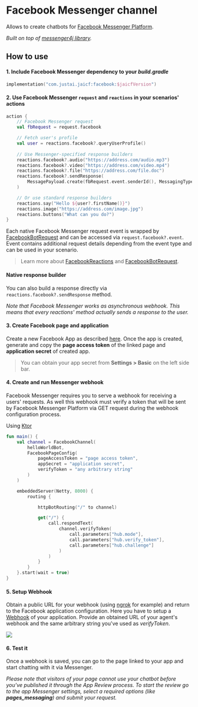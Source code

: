 # Facebook Messenger channel

Allows to create chatbots for [Facebook Messenger Platform](https://developers.facebook.com/docs/messenger-platform).

_Built on top of [messenger4j library](https://github.com/messenger4j/messenger4j)._

## How to use

#### 1. Include Facebook Messenger dependency to your _build.gradle_

```kotlin
implementation("com.justai.jaicf:facebook:$jaicfVersion")
```

#### 2. Use Facebook Messenger `request` and `reactions` in your scenarios' actions

```kotlin
action {
    // Facebook Messenger request
    val fbRequest = request.facebook

    // Fetch user's profile
    val user = reactions.facebook?.queryUserProfile()
    
    // Use Messenger-specified response builders
    reactions.facebook?.audio("https://address.com/audio.mp3")
    reactions.facebook?.video("https://address.com/video.mp4")
    reactions.facebook?.file("https://address.com/file.doc")
    reactions.facebook?.sendResponse(
        MessagePayload.create(fbRequest.event.senderId(), MessagingType.RESPONSE, message)
    )

    // Or use standard response builders
    reactions.say("Hello ${user?.firstName()}")
    reactions.image("https://address.com/image.jpg")
    reactions.buttons("What can you do?")
}
```

Each native Facebook Messenger request event is wrapped by [FacebookBotRequest](https://github.com/just-ai/jaicf-kotlin/blob/master/channels/facebook/src/main/kotlin/com/justai/jaicf/channel/facebook/api/FacebookBotRequest.kt) and can be accessed via `request.facebook?.event`.
Event contains additional request details depending from the event type and can be used in your scenario.

> Learn more about [FacebookReactions](https://github.com/just-ai/jaicf-kotlin/blob/master/channels/facebook/src/main/kotlin/com/justai/jaicf/channel/facebook/FacebookReactions.kt) and [FacebookBotRequest](https://github.com/just-ai/jaicf-kotlin/blob/master/channels/facebook/src/main/kotlin/com/justai/jaicf/channel/facebook/api/FacebookBotRequest.kt).

#### Native response builder

You can also build a response directly via `reactions.facebook?.sendResponse` method.

_Note that Facebook Messenger works as asynchronous webhook. This means that every reactions' method actually sends a response to the user._

#### 3. Create Facebook page and application

Create a new Facebook App as described [here](https://developers.facebook.com/docs/messenger-platform/getting-started/app-setup).
Once the app is created, generate and copy the **page access token** of the linked page and **application secret** of created app.

> You can obtain your app secret from **Settings > Basic** on the left side bar.

#### 4. Create and run Messenger webhook

Facebook Messenger requires you to serve a webhook for receiving a users' requests.
As well this webhook must verify a token that will be sent by Facebook Messenger Platform via GET request during the webhook configuration process.

Using [Ktor](https://ktor.io)

```kotlin
fun main() {
    val channel = FacebookChannel(
        helloWorldBot,
        FacebookPageConfig(
            pageAccessToken = "page access token",
            appSecret = "application secret",
            verifyToken = "any arbitrary string"
        )
    )

    embeddedServer(Netty, 8000) {
        routing {

            httpBotRouting("/" to channel)

            get("/") {
                call.respondText(
                    channel.verifyToken(
                        call.parameters["hub.mode"],
                        call.parameters["hub.verify_token"],
                        call.parameters["hub.challenge"]
                    )
                )
            }
        }
    }.start(wait = true)
}
```

#### 5. Setup Webhook

Obtain a public URL for your webhook (using [ngrok](https://ngrok.com) for example) and return to the Facebook application configuration.
Here you have to setup a [Webhook](https://developers.facebook.com/docs/messenger-platform/webhook) of your application.
Provide an obtained URL of your agent's webhook and the same arbitrary string you've used as _verifyToken_.

![](https://i.imgur.com/TboE0Sr.png)

#### 6. Test it

Once a webhook is saved, you can go to the page linked to your app and start chatting with it via Messenger.

_Please note that visitors of your page cannot use your chatbot before you've published it through the App Review process. To start the review go to the app Messenger settings, select a required options (like **pages_messaging**) and submit your request._